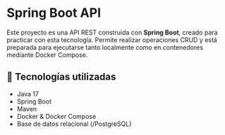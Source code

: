 # Spring Boot API

Este proyecto es una API REST construida con **Spring Boot**, creado para practicar con esta tecnología. Permite realizar operaciones CRUD y está preparada para ejecutarse tanto localmente como en contenedores mediante Docker Compose.

## 🚀 Tecnologías utilizadas

- Java 17
- Spring Boot
- Maven
- Docker & Docker Compose
- Base de datos relacional (/PostgreSQL)


